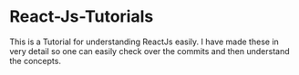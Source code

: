 # React-Js-Tutorials

This is a Tutorial for understanding ReactJs easily. 
I have made these in very detail so one can easily check over the commits and then understand the concepts. 
